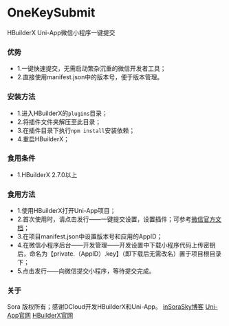 # OneKeySubmit
HBuilderX Uni-App微信小程序一键提交

### 优势
- 1.一键快速提交，无需启动繁杂沉重的微信开发者工具；
- 2.直接使用manifest.json中的版本号，便于版本管理。

### 安装方法
- 1.进入HBuilderX的`plugins`目录；
- 2.将插件文件夹解压至此目录；
- 3.在插件目录下执行`npm install`安装依赖；
- 4.重启HBuilderX；

### 食用条件
- 1.HBuilderX 2.7.0以上

### 食用方法
- 1.使用HBuilderX打开Uni-App项目；
- 2.首次使用时，请点击发行——一键提交设置，设置插件；可参考[微信官方文档](https://developers.weixin.qq.com/miniprogram/dev/devtools/ci.html)；
- 3.在项目manifest.json中设置版本号和应用的AppID；
- 4.在微信小程序后台——开发管理——开发设置中下载小程序代码上传密钥后，命名为【private.（AppID）.key】（即下载后无需改名）置于项目根目录下；
- 5.点击发行——向微信提交小程序，等待提交完成。

### 关于
Sora 版权所有；感谢DCloud开发HBuilderX和Uni-App。
[inSoraSky博客](https://www.sorasky.in/)
[Uni-App官网](https://uniapp.dcloud.io/)
[HBuilderX官网](https://hx.dcloud.net.cn/)
